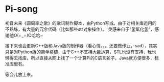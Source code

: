 # Pi-song
初音未来《圆周率之歌》的歌词制作脚本，由Python写成，由于对相关库运用的不熟练，有大量的冗余代码（比如那些str对象操作）。
灵感来自于“氢氧化氢”，感谢他O(∩_∩)O哈哈~

接下来也会更新C++版和Java版的制作器（看心情。。。还要做作业，sad），其实只是对Python版的简单移植，由于C++不支持大数运算，STL也没有支持，我也懒得去找库，所以直接从网上找了一个计算Pi的C语言轮子。Java就方便很多，标准库里有。


等会儿放上来。
